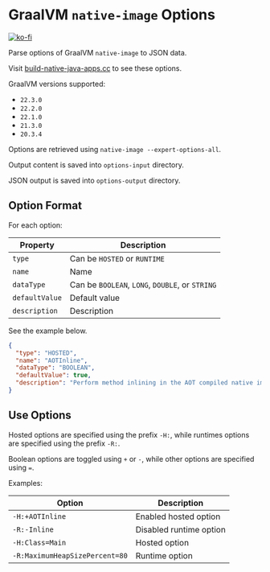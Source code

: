 # GraalVM `native-image` Options

[![ko-fi](https://ko-fi.com/img/githubbutton_sm.svg)](https://ko-fi.com/R5R3FD1UD)

Parse options of GraalVM `native-image` to JSON data.

Visit [build-native-java-apps.cc](https://build-native-java-apps.cc/references/expert-options/) to see these options.
 
GraalVM versions supported:

* `22.3.0`
* `22.2.0`
* `22.1.0`
* `21.3.0`
* `20.3.4`

Options are retrieved using `native-image --expert-options-all`.

Output content is saved into `options-input` directory.

JSON output is saved into `options-output` directory.

## Option Format

For each option:

| Property       | Description                                     |
|----------------|-------------------------------------------------|
| `type`         | Can be `HOSTED` or `RUNTIME`                    |
| `name`         | Name                                            |
| `dataType`     | Can be `BOOLEAN`, `LONG`, `DOUBLE`, or `STRING` |
| `defaultValue` | Default value                                   |
| `description`  | Description                                     |

See the example below.

```json
{
  "type": "HOSTED",
  "name": "AOTInline",
  "dataType": "BOOLEAN",
  "defaultValue": true,
  "description": "Perform method inlining in the AOT compiled native image."
}
```

## Use Options

Hosted options are specified using the prefix `-H:`, while runtimes options are specified using the
prefix `-R:`.

Boolean options are toggled using `+` or `-`, while other options are specified using `=`.

Examples:

| Option                         | Description             |
|--------------------------------|-------------------------|
| `-H:+AOTInline`                | Enabled hosted option   |
| `-R:-Inline`                   | Disabled runtime option |
| `-H:Class=Main`                | Hosted option           |
| `-R:MaximumHeapSizePercent=80` | Runtime option          |

